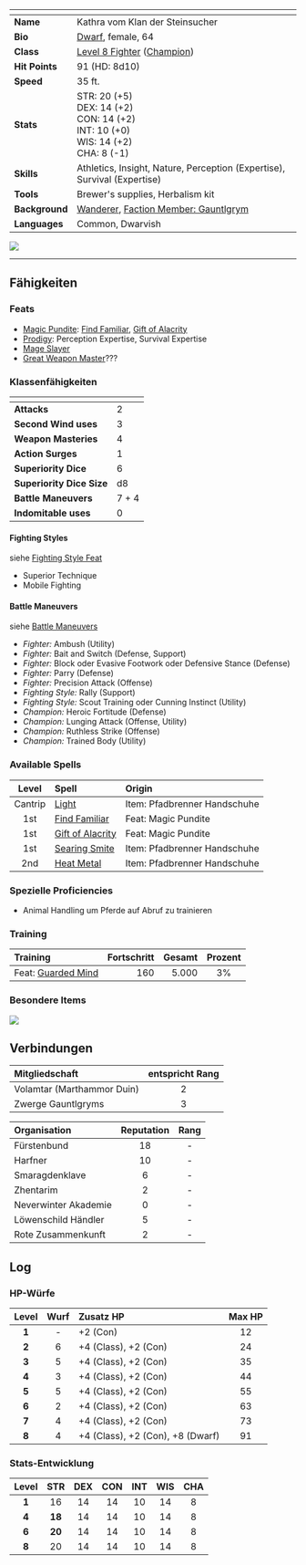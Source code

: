 
| <!-- -->       | <!-- -->                                                                                            |
| :------------- | :-------------------------------------------------------------------------------------------------- |
| **Name**       | Kathra vom Klan der Steinsucher                                                                     |
| **Bio**        | [Dwarf](https://lolindhir.github.io/PnP/rules/races/dwarf), female, 64                                                                    |
| **Class**      | [Level 8 Fighter](https://lolindhir.github.io/PnP/rules/classes/fighter) ([Champion](https://lolindhir.github.io/PnP/rules/classes/fighter/champion))                                       |
| **Hit Points** | 91 (HD: 8d10)                                                                                       |
| **Speed**      | 35 ft.                                                                                              |
| **Stats**      | STR: 20 (+5)<br>DEX: 14 (+2)<br>CON: 14 (+2)<br>INT: 10 (+0)<br>WIS: 14 (+2)<br>CHA: 8 (-1)         |
| **Skills**     | Athletics, Insight, Nature, Perception (Expertise), Survival (Expertise)                            |
| **Tools**      | Brewer's supplies, Herbalism kit                                                                    |
| **Background** | [Wanderer](https://lolindhir.github.io/PnP/rules/creation/character_creation/backgrounds/backgrounds_features), [Faction Member: Gauntlgrym](https://lolindhir.github.io/PnP/rules/creation/character_creation/backgrounds/backgrounds_connections) |
| **Languages**  | Common, Dwarvish                                                                                    |

<img src="assets/campaigns/Starter/PCs/Kathra.png" class="image">

___


## Fähigkeiten

### Feats
- [Magic Pundite](https://lolindhir.github.io/PnP/feats/Magic%2520Pundite): [Find Familiar](https://lolindhir.github.io/PnP/spells/Find%2520Familiar), [Gift of Alacrity](https://lolindhir.github.io/PnP/spells/Gift%2520of%2520Alacrity)
- [Prodigy](https://lolindhir.github.io/PnP/feats/Prodigy): Perception Expertise, Survival Expertise
- [Mage Slayer](https://lolindhir.github.io/PnP/feats/Mage%2520Slayer)
- [Great Weapon Master](https://lolindhir.github.io/PnP/feats/Great%2520Weapon%2520Master)???

### Klassenfähigkeiten

| <!-- -->                  | <!-- --> |
| :------------------------ | :------- |
| **Attacks**               | 2        |
| **Second Wind uses**      | 3        |
| **Weapon Masteries**      | 4        |
| **Action Surges**         | 1        |
| **Superiority Dice**      | 6        |
| **Superiority Dice Size** | d8       |
| **Battle Maneuvers**      | 7 + 4    |
| **Indomitable uses**      | 0        |

#### Fighting Styles
siehe [Fighting Style Feat](https://lolindhir.github.io/PnP/feats/Fighting%2520Style)
<div class="listNoGap"></div>

- Superior Technique
- Mobile Fighting

#### Battle Maneuvers
siehe [Battle Maneuvers](https://lolindhir.github.io/PnP/rules/classes/fighter/maneuvers)
<div class="listNoGap"></div>

- *Fighter:* Ambush (Utility)
- *Fighter:* Bait and Switch (Defense, Support)
- *Fighter:* Block oder Evasive Footwork oder Defensive Stance (Defense)
- *Fighter:* Parry (Defense)
- *Fighter:* Precision Attack (Offense)
- *Fighting Style:* Rally (Support)
- *Fighting Style:* Scout Training oder Cunning Instinct (Utility)
- *Champion:* Heroic Fortitude (Defense)
- *Champion:* Lunging Attack (Offense, Utility)
- *Champion:* Ruthless Strike (Offense)
- *Champion:* Trained Body (Utility)


### Available Spells

|  Level  | Spell                       | Origin                       |
| :-----: | :-------------------------- | :--------------------------- |
| Cantrip | [Light](https://lolindhir.github.io/PnP/spells/Light)            | Item: Pfadbrenner Handschuhe |
|   1st   | [Find Familiar](https://lolindhir.github.io/PnP/spells/Find%2520Familiar)    | Feat: Magic Pundite          |
|   1st   | [Gift of Alacrity](https://lolindhir.github.io/PnP/spells/Gift%2520of%2520Alacrity) | Feat: Magic Pundite          |
|   1st   | [Searing Smite](https://lolindhir.github.io/PnP/spells/Searing%2520Smite)    | Item: Pfadbrenner Handschuhe |
|   2nd   | [Heat Metal](https://lolindhir.github.io/PnP/spells/Heat%2520Metal)       | Item: Pfadbrenner Handschuhe |



### Spezielle Proficiencies
- Animal Handling um Pferde auf Abruf zu trainieren

### Training
| Training                     | Fortschritt | Gesamt | Prozent |
| :--------------------------- | ----------: | -----: | :-----: |
| Feat: [Guarded Mind](https://lolindhir.github.io/PnP/feats/Guarded%2520Mind) |         160 |  5.000 |   3%    |


### Besondere Items
<img src="assets/campaigns/Starter/PCs/KathraTridem.png" class="image">



## Verbindungen

| Mitgliedschaft             | entspricht Rang |
| :------------------------- | :-------------: |
| Volamtar (Marthammor Duin) |        2        |
| Zwerge Gauntlgryms         |        3        |

| Organisation         | Reputation | Rang |
| :------------------- | :--------: | :--: |
| Fürstenbund          |     18     |  -   |
| Harfner              |     10     |  -   |
| Smaragdenklave       |     6      |  -   |
| Zhentarim            |     2      |  -   |
| Neverwinter Akademie |     0      |  -   |
| Löwenschild Händler  |     5      |  -   |
| Rote Zusammenkunft   |     2      |  -   |



## Log

### HP-Würfe
| Level | Wurf | Zusatz HP                        | Max HP |
| :---: | :--: | :------------------------------- | :----: |
| **1** |  -   | +2 (Con)                         |   12   |
| **2** |  6   | +4 (Class), +2 (Con)             |   24   |
| **3** |  5   | +4 (Class), +2 (Con)             |   35   |
| **4** |  3   | +4 (Class), +2 (Con)             |   44   |
| **5** |  5   | +4 (Class), +2 (Con)             |   55   |
| **6** |  2   | +4 (Class), +2 (Con)             |   63   |
| **7** |  4   | +4 (Class), +2 (Con)             |   73   |
| **8** |  4   | +4 (Class), +2 (Con), +8 (Dwarf) |   91   |

### Stats-Entwicklung
| Level |  STR   | DEX | CON | INT | WIS | CHA |
| :---: | :----: | :-: | :-: | :-: | :-: | :-: |
| **1** |   16   | 14  | 14  | 10  | 14  |  8  |
| **4** | **18** | 14  | 14  | 10  | 14  |  8  |
| **6** | **20** | 14  | 14  | 10  | 14  |  8  |
| **8** |   20   | 14  | 14  | 10  | 14  |  8  |